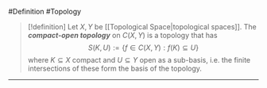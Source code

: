 #Definition #Topology 

> [!definition]
> Let $X,Y$ be [[Topological Space|topological spaces]]. The ***compact-open topology*** on $C(X,Y)$ is a topology that has $$S(K,U):=\{ f\in C(X,Y):f(K)\subseteq U \}$$where $K\subseteq X$ compact and $U\subseteq Y$ open as a sub-basis, i.e. the finite intersections of these form the basis of the topology.
---
